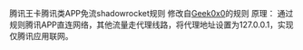 腾讯王卡腾讯类APP免流shadowrocket规则
修改自[Geek0x0](https://github.com/Geek0x0/TencentWangCardRules)的规则
原理：
通过规则腾讯APP直连网络，其他流量走代理线路，将代理地址设置为127.0.0.1，实现仅腾讯应用联网。

